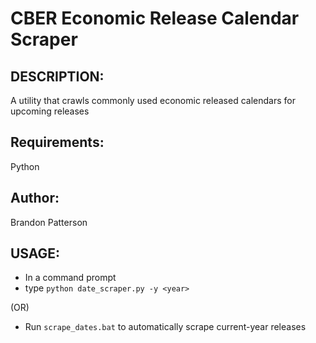 # CBER Economic Release Calendar Scraper

## DESCRIPTION:
A utility that crawls commonly used economic released calendars for upcoming releases

## Requirements:
Python

## Author:
Brandon Patterson

## USAGE:
- In a command prompt
- type `python date_scraper.py -y <year>`

(OR)

- Run `scrape_dates.bat` to automatically scrape current-year releases
